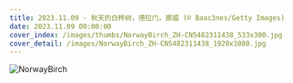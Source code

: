 ```yaml
---
title: 2023.11.09 - 秋天的白桦树，德拉门，挪威 (© Baac3nes/Getty Images)
date: 2023.11.09 00:00:00
cover_index: /images/thumbs/NorwayBirch_ZH-CN5482311438_533x300.jpg
cover_detail: /images/NorwayBirch_ZH-CN5482311438_1920x1080.jpg
---
```


![NorwayBirch](/images/NorwayBirch_ZH-CN5482311438_1920x1080.jpg)
